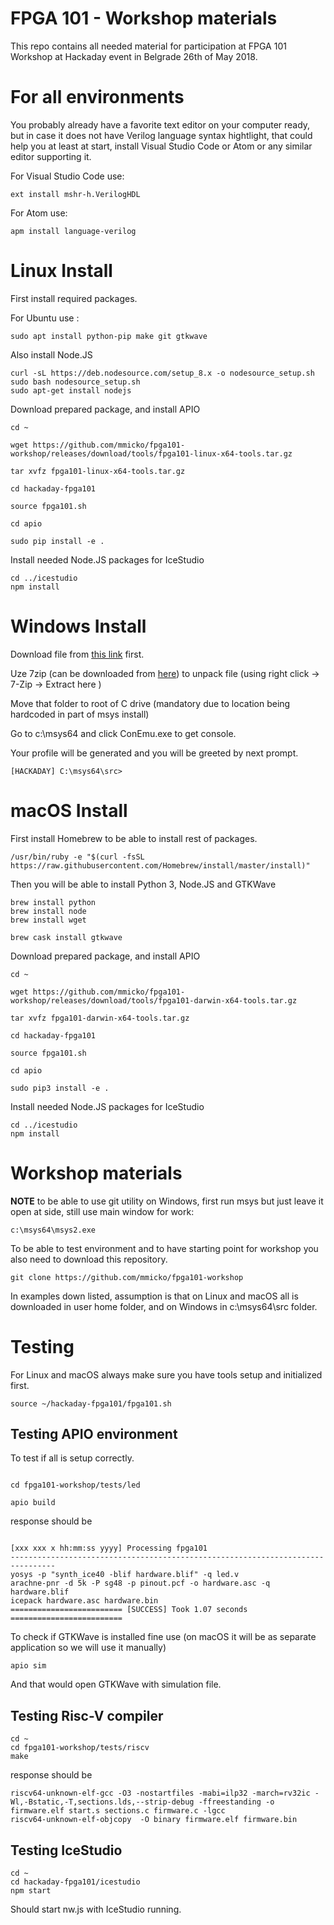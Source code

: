 # FPGA 101 - Workshop materials

This repo contains all needed material for participation at FPGA 101 Workshop at Hackaday event in Belgrade 26th of May 2018.

# For all environments

You probably already have a favorite text editor on your computer ready, but in case it does not 
have Verilog language syntax hightlight, that could help you at least at start, install Visual Studio Code or
Atom or any similar editor supporting it.

For Visual Studio Code use:

```console
ext install mshr-h.VerilogHDL
```
For Atom use:

```console
apm install language-verilog
```

# Linux Install

First install required packages.

For Ubuntu use :
```console
sudo apt install python-pip make git gtkwave
```

Also install Node.JS
```console
curl -sL https://deb.nodesource.com/setup_8.x -o nodesource_setup.sh
sudo bash nodesource_setup.sh
sudo apt-get install nodejs
```

Download prepared package, and install APIO
```console
cd ~

wget https://github.com/mmicko/fpga101-workshop/releases/download/tools/fpga101-linux-x64-tools.tar.gz

tar xvfz fpga101-linux-x64-tools.tar.gz

cd hackaday-fpga101

source fpga101.sh

cd apio

sudo pip install -e .
```

Install needed Node.JS packages for IceStudio

```console
cd ../icestudio
npm install
```

# Windows Install

Download file from [this link](https://github.com/mmicko/fpga101-workshop/releases/download/tools/fpga101-windows-x64-tools.7z) first.

Uze 7zip (can be downloaded from [here](https://www.7-zip.org/download.html)) to unpack file (using right click -> 7-Zip -> Extract here )

Move that folder to root of C drive (mandatory due to location being hardcoded in part of msys install)

Go to c:\msys64  and click ConEmu.exe to get console.

Your profile will be generated and you will be greeted by next prompt.

```console
[HACKADAY] C:\msys64\src>
```

# macOS Install

First install Homebrew to be able to install rest of packages.

```console
/usr/bin/ruby -e "$(curl -fsSL https://raw.githubusercontent.com/Homebrew/install/master/install)"
```

Then you will be able to install Python 3, Node.JS and GTKWave
```console
brew install python
brew install node
brew install wget

brew cask install gtkwave
```

Download prepared package, and install APIO
```console
cd ~

wget https://github.com/mmicko/fpga101-workshop/releases/download/tools/fpga101-darwin-x64-tools.tar.gz

tar xvfz fpga101-darwin-x64-tools.tar.gz

cd hackaday-fpga101

source fpga101.sh

cd apio

sudo pip3 install -e .
```

Install needed Node.JS packages for IceStudio

```console
cd ../icestudio
npm install
```

# Workshop materials

**NOTE** to be able to use git utility on Windows, first run msys but just leave it open at side, still use main window for work:
```console
c:\msys64\msys2.exe
```

To be able to test environment and to have starting point for workshop you also need to download this repository.

```console
git clone https://github.com/mmicko/fpga101-workshop
```

In examples down listed, assumption is that on Linux and macOS all is downloaded in user home folder, and on Windows in c:\msys64\src folder.

# Testing

For Linux and macOS always make sure you have tools setup and initialized first.

```console
source ~/hackaday-fpga101/fpga101.sh
```

## Testing APIO environment

To test if all is setup correctly.

```console

cd fpga101-workshop/tests/led

apio build

```
response should be

```console

[xxx xxx x hh:mm:ss yyyy] Processing fpga101
--------------------------------------------------------------------------------
yosys -p "synth_ice40 -blif hardware.blif" -q led.v
arachne-pnr -d 5k -P sg48 -p pinout.pcf -o hardware.asc -q hardware.blif
icepack hardware.asc hardware.bin
========================= [SUCCESS] Took 1.07 seconds =========================
```

To check if GTKWave is installed fine use (on macOS it will be as separate application so we will use it manually)

```console
apio sim
```
And that would open GTKWave with simulation file.

## Testing Risc-V compiler

```console
cd ~
cd fpga101-workshop/tests/riscv
make
```
response should be

```console
riscv64-unknown-elf-gcc -O3 -nostartfiles -mabi=ilp32 -march=rv32ic -Wl,-Bstatic,-T,sections.lds,--strip-debug -ffreestanding -o firmware.elf start.s sections.c firmware.c -lgcc
riscv64-unknown-elf-objcopy  -O binary firmware.elf firmware.bin
```

## Testing IceStudio

```console
cd ~
cd hackaday-fpga101/icestudio
npm start
```

Should start nw.js with IceStudio running.


